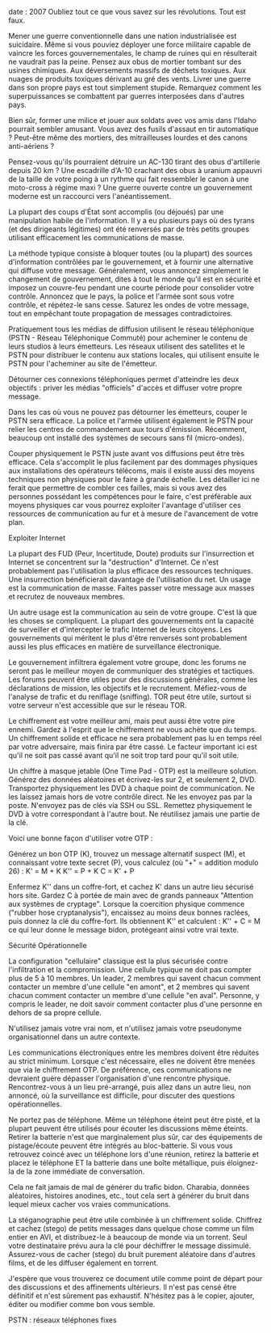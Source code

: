date : 2007
Oubliez tout ce que vous savez sur les révolutions. Tout est faux.

Mener une guerre conventionnelle dans une nation industrialisée est suicidaire. Même si vous pouviez déployer une force militaire capable de vaincre les forces gouvernementales, le champ de ruines qui en résulterait ne vaudrait pas la peine. Pensez aux obus de mortier tombant sur des usines chimiques. Aux déversements massifs de déchets toxiques. Aux nuages de produits toxiques dérivant au gré des vents. Livrer une guerre dans son propre pays est tout simplement stupide. Remarquez comment les superpuissances se combattent par guerres interposées dans d'autres pays.

Bien sûr, former une milice et jouer aux soldats avec vos amis dans l'Idaho pourrait sembler amusant. Vous avez des fusils d'assaut en tir automatique ? Peut-être même des mortiers, des mitrailleuses lourdes et des canons anti-aériens ?

Pensez-vous qu'ils pourraient détruire un AC-130 tirant des obus d'artillerie depuis 20 km ? Une escadrille d'A-10 crachant des obus à uranium appauvri de la taille de votre poing à un rythme qui fait ressembler le canon à une moto-cross à régime maxi ? Une guerre ouverte contre un gouvernement moderne est un raccourci vers l'anéantissement.

La plupart des coups d'État sont accomplis (ou déjoués) par une manipulation habile de l'information. Il y a eu plusieurs pays où des tyrans (et des dirigeants légitimes) ont été renversés par de très petits groupes utilisant efficacement les communications de masse.

La méthode typique consiste à bloquer toutes (ou la plupart) des sources d'information contrôlées par le gouvernement, et à fournir une alternative qui diffuse votre message. Généralement, vous annoncez simplement le changement de gouvernement, dites à tout le monde qu'il est en sécurité et imposez un couvre-feu pendant une courte période pour consolider votre contrôle. Annoncez que le pays, la police et l'armée sont sous votre contrôle, et répétez-le sans cesse. Saturez les ondes de votre message, tout en empêchant toute propagation de messages contradictoires.

Pratiquement tous les médias de diffusion utilisent le réseau téléphonique (PSTN - Réseau Téléphonique Commuté) pour acheminer le contenu de leurs studios à leurs émetteurs. Les réseaux utilisent des satellites et le PSTN pour distribuer le contenu aux stations locales, qui utilisent ensuite le PSTN pour l'acheminer au site de l'émetteur.

Détourner ces connexions téléphoniques permet d'atteindre les deux objectifs : priver les médias "officiels" d'accès et diffuser votre propre message.

Dans les cas où vous ne pouvez pas détourner les émetteurs, couper le PSTN sera efficace. La police et l'armée utilisent également le PSTN pour relier les centres de commandement aux tours d'émission. Récemment, beaucoup ont installé des systèmes de secours sans fil (micro-ondes).

Couper physiquement le PSTN juste avant vos diffusions peut être très efficace. Cela s'accomplit le plus facilement par des dommages physiques aux installations des opérateurs télécoms, mais il existe aussi des moyens techniques non physiques pour le faire à grande échelle. Les détailler ici ne ferait que permettre de combler ces failles, mais si vous avez des personnes possédant les compétences pour le faire, c'est préférable aux moyens physiques car vous pourrez exploiter l'avantage d'utiliser ces ressources de communication au fur et à mesure de l'avancement de votre plan.

Exploiter Internet

La plupart des FUD (Peur, Incertitude, Doute) produits sur l'insurrection et Internet se concentrent sur la "destruction" d'Internet. Ce n'est probablement pas l'utilisation la plus efficace des ressources techniques. Une insurrection bénéficierait davantage de l'utilisation du net. Un usage est la communication de masse. Faites passer votre message aux masses et recrutez de nouveaux membres.

Un autre usage est la communication au sein de votre groupe. C'est là que les choses se compliquent. La plupart des gouvernements ont la capacité de surveiller et d'intercepter le trafic Internet de leurs citoyens. Les gouvernements qui méritent le plus d'être renversés sont probablement aussi les plus efficaces en matière de surveillance électronique.

Le gouvernement infiltrera également votre groupe, donc les forums ne seront pas le meilleur moyen de communiquer des stratégies et tactiques. Les forums peuvent être utiles pour des discussions générales, comme les déclarations de mission, les objectifs et le recrutement. Méfiez-vous de l'analyse de trafic et du reniflage (sniffing). TOR peut être utile, surtout si votre serveur n'est accessible que sur le réseau TOR.

Le chiffrement est votre meilleur ami, mais peut aussi être votre pire ennemi. Gardez à l'esprit que le chiffrement ne vous achète que du temps. Un chiffrement solide et efficace ne sera probablement pas lu en temps réel par votre adversaire, mais finira par être cassé. Le facteur important ici est qu'il ne soit pas cassé avant qu'il ne soit trop tard pour qu'il soit utile.

Un chiffre à masque jetable (One Time Pad - OTP) est la meilleure solution. Générez des données aléatoires et écrivez-les sur 2, et seulement 2, DVD. Transportez physiquement les DVD à chaque point de communication. Ne les laissez jamais hors de votre contrôle direct. Ne les envoyez pas par la poste. N'envoyez pas de clés via SSH ou SSL. Remettez physiquement le DVD à votre correspondant à l'autre bout. Ne réutilisez jamais une partie de la clé.

Voici une bonne façon d'utiliser votre OTP :

Générez un bon OTP (K), trouvez un message alternatif suspect (M), et connaissant votre texte secret (P), vous calculez (où "+" = addition modulo 26) :
K' = M + K
K'' = P + K
C = K' + P

Enfermez K'' dans un coffre-fort, et cachez K' dans un autre lieu sécurisé hors site. Gardez C à portée de main avec de grands panneaux "Attention aux systèmes de cryptage". Lorsque la coercition physique commence ("rubber hose cryptanalysis"), encaissez au moins deux bonnes raclées, puis donnez la clé du coffre-fort. Ils obtiennent K'' et calculent :
K'' + C = M
ce qui leur donne le message bidon, protégeant ainsi votre vrai texte.

Sécurité Opérationnelle

La configuration "cellulaire" classique est la plus sécurisée contre l'infiltration et la compromission. Une cellule typique ne doit pas compter plus de 5 à 10 membres. Un leader, 2 membres qui savent chacun comment contacter un membre d'une cellule "en amont", et 2 membres qui savent chacun comment contacter un membre d'une cellule "en aval". Personne, y compris le leader, ne doit savoir comment contacter plus d'une personne en dehors de sa propre cellule.

N'utilisez jamais votre vrai nom, et n'utilisez jamais votre pseudonyme organisationnel dans un autre contexte.

Les communications électroniques entre les membres doivent être réduites au strict minimum. Lorsque c'est nécessaire, elles ne doivent être menées que via le chiffrement OTP. De préférence, ces communications ne devraient guère dépasser l'organisation d'une rencontre physique. Rencontrez-vous à un lieu pré-arrangé, puis allez dans un autre lieu, non annoncé, où la surveillance est difficile, pour discuter des questions opérationnelles.

Ne portez pas de téléphone. Même un téléphone éteint peut être pisté, et la plupart peuvent être utilisés pour écouter les discussions même éteints. Retirer la batterie n'est que marginalement plus sûr, car des équipements de pistage/écoute peuvent être intégrés au bloc-batterie. Si vous vous retrouvez coincé avec un téléphone lors d'une réunion, retirez la batterie et placez le téléphone ET la batterie dans une boîte métallique, puis éloignez-la de la zone immédiate de conversation.

Cela ne fait jamais de mal de générer du trafic bidon. Charabia, données aléatoires, histoires anodines, etc., tout cela sert à générer du bruit dans lequel mieux cacher vos vraies communications.

La stéganographie peut être utile combinée à un chiffrement solide. Chiffrez et cachez (stego) de petits messages dans quelque chose comme un film entier en AVI, et distribuez-le à beaucoup de monde via un torrent. Seul votre destinataire prévu aura la clé pour déchiffrer le message dissimulé. Assurez-vous de cacher (stego) du bruit purement aléatoire dans d'autres films, et de les diffuser également en torrent.

J'espère que vous trouverez ce document utile comme point de départ pour des discussions et des affinements ultérieurs. Il n'est pas censé être définitif et n'est sûrement pas exhaustif. N'hésitez pas à le copier, ajouter, éditer ou modifier comme bon vous semble.

PSTN : réseaux téléphones fixes